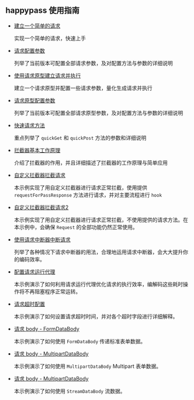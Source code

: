 ## happypass 使用指南

- [建立一个简单的请求](example1.dart)

    实现一个简单的请求，快速上手

- [请求配置参数](example2.dart)
    
    列举了当前版本可配置全部请求参数，及对配置方法与参数的详细说明
    
- [使用请求原型建立请求并执行](example3.dart)

    建立一个请求原型并配置一些请求参数，量化生成请求并执行
    
- [请求原型配置参数](example4.dart)
    
    列举了当前版本可配置全部请求原型参数，及对配置方法与参数的详细说明
    
- [快速请求方法](example5.dart)
    
    重点列举了 `quickGet` 和 `quickPost` 方法的参数和详细说明
    
- [拦截器基本工作原理](example6.dart)

    介绍了拦截器的作用，并且详细描述了拦截器的工作原理与简单应用
    
- [自定义拦截器拦截请求](example7.dart)

    本示例实现了用自定义拦截器进行请求正常拦截，使用提供 `requestForPassResponse` 方法进行请求，并对主要流程进行 `hook`
    
- [自定义拦截器拦截请求2](example8.dart)

    本示例实现了用自定义拦截器进行请求正常拦截，不使用提供的请求方法。在本示例中，会确保 `Request` 的全部功能仍然正常使用。
    
- [使用请求中断器中断请求](example9.dart) 
    
    列举了各种情况下请求中断器的用法，合理地运用请求中断器，会大大提升你的编码效率。
    
- [配置请求运行代理](example10.dart)

    本示例演示了如何利用请求运行代理优化请求的执行效率，编解码这些耗时操作将不再阻塞程序正常运转。
    
- [请求超时配置](example11.dart)

    本示例演示了如何设置请求超时时间，并对各个超时字段进行详细解释。
    
- [请求 body - FormDataBody](example12.dart)

    本示例演示了如何使用 `FormDataBody` 传递标准表单数据。
    
- [请求 body - MultipartDataBody](example13.dart)

    本示例演示了如何使用 `MultipartDataBody`  Multipart 表单数据。
    
- [请求 body - MultipartDataBody](example14.dart)

    本示例演示了如何使用 `StreamDataBody`  流数据。
    
    
    